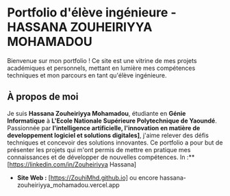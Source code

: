 # Portfolio d'élève ingénieure - HASSANA ZOUHEIRIYYA MOHAMADOU

Bienvenue sur mon portfolio ! Ce site est une vitrine de mes projets académiques et personnels, mettant en lumière mes compétences techniques et mon parcours en tant qu'élève ingénieure.

## À propos de moi

Je suis **Hassana Zouheiriyya Mohamadou**, étudiante en **Génie Informatique** à **L'Ecole Nationale Supérieure Polytechnique de Yaoundé**. Passionnée par **l'intelligence artificielle, l'innovation en matière de developpement logiciel et solutions digitales]**, j'aime relever des défis techniques et concevoir des solutions innovantes. Ce portfolio a pour but de présenter les projets qui m'ont permis de mettre en pratique mes connaissances et de développer de nouvelles compétences.
In :** [https://linkedin.com/in/Zouheiriyya Hassana]
* **Site Web :** [https://ZouhiMhd.github.io] ou encore hassana-zouheiriyya_mohamadou.vercel.app
